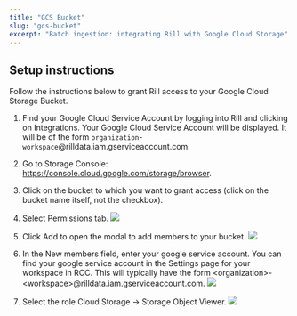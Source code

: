 ```yaml
---
title: "GCS Bucket"
slug: "gcs-bucket"
excerpt: "Batch ingestion: integrating Rill with Google Cloud Storage"
---
```


## Setup instructions
Follow the instructions below to grant Rill access to your Google Cloud Storage Bucket.

1. Find your Google Cloud Service Account by logging into Rill and clicking on Integrations. Your Google Cloud Service Account will be displayed. It will be of the form `organization`-`workspace`@rilldata.iam.gserviceaccount.com.

2. Go to Storage Console: https://console.cloud.google.com/storage/browser.

3. Click on the bucket to which you want to grant access (click on the bucket name itself, not the checkbox).

4. Select Permissions tab.
![](https://files.readme.io/3df9887-bucket_select_permissions.png)

5. Click Add to open the modal to add members to your bucket.
![](https://files.readme.io/8fa34b8-permissions_add.png)

6. In the New members field, enter your google service account. You can find your google service account in the Settings page for your workspace in RCC. This will typically have the form  \<organization\>-\<workspace\>@rilldata.iam.gserviceaccount.com.
![](https://files.readme.io/42d2803-new_members_modal.png)

7. Select the role Cloud Storage -> Storage Object Viewer. 
![](https://files.readme.io/46c12ce-select_role_storage_viewer.png)

